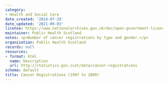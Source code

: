 ```yaml
---
category:
- Health and Social Care
date_created: '2014-07-29'
date_updated: '2021-09-03'
license: https://www.nationalarchives.gov.uk/doc/open-government-licence/version/3/
maintainer: Public Health Scotland
notes: <p>Number of cancer registrations by type and gender.</p>
organization: Public Health Scotland
records: null
resources:
- format: html
  name: Description
  url: http://statistics.gov.scot/data/cancer-registrations
schema: default
title: Cancer Registrations (1997 to 2009)
---
```

